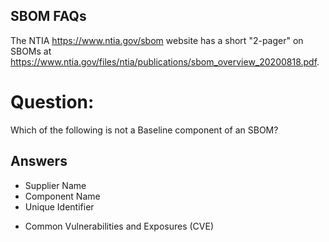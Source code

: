 ## SBOM FAQs
The NTIA https://www.ntia.gov/sbom
website has a short
"2-pager" on SBOMs at
https://www.ntia.gov/files/ntia/publications/sbom_overview_20200818.pdf.


# Question:
Which of the following is not a Baseline component of an SBOM?

## Answers
- Supplier Name
- Component Name
- Unique Identifier
* Common Vulnerabilities and Exposures (CVE)

